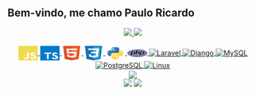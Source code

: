 ## Bem-vindo, me chamo Paulo Ricardo
<div align="center">
  <a href="https://github.com/PaPaPaulitos">
  <img height="180em" style=border_radius="20" src="https://github-readme-stats.vercel.app/api?username=PaPaPaulitos&theme=dracula"/>
    <img height="160em" aligh="right" style=border_radius="20" src="https://github-readme-stats.vercel.app/api/top-langs/?username=PaPaPaulitos&layout=compact&langs_count=7&theme=dracula"/>
  <div style="display: inline_block"><br>
  <img align="center" alt="JavaScript" height="30" width="40" src="https://raw.githubusercontent.com/devicons/devicon/master/icons/javascript/javascript-plain.svg">
  <img align="center" alt="TypeScript" height="30" width="40" src="https://raw.githubusercontent.com/devicons/devicon/master/icons/typescript/typescript-plain.svg">
  
  <img align="center" alt="HTML" height="30" width="40" src="https://raw.githubusercontent.com/devicons/devicon/master/icons/html5/html5-original.svg">
  <img align="center" alt="CSS" height="30" width="40" src="https://raw.githubusercontent.com/devicons/devicon/master/icons/css3/css3-original.svg">
  <img align="center" alt="Python" height="30" width="40" src="https://raw.githubusercontent.com/devicons/devicon/master/icons/python/python-original.svg">
  <img align="center" alt="PHP" height="30" width="40" src="https://raw.githubusercontent.com/devicons/devicon/master/icons/php/php-original.svg">
  <img align="center" alt="Laravel" height="30" width="40" src="https://static-00.iconduck.com/assets.00/laravel-icon-497x512-uwybstke.png">
  <img align="center" alt="Django" height="30" width="40" src="https://icon-library.com/images/django-icon/django-icon-0.jpg">
  <img align="center" alt="MySQL" height="30" width="40" src="https://cdn-icons-png.flaticon.com/512/5968/5968313.png">
  <img align="center" alt="PostgreSQL" height="30" width="40" src="https://upload.wikimedia.org/wikipedia/commons/thumb/2/29/Postgresql_elephant.svg/1200px-Postgresql_elephant.svg.png">
  <img align="center" alt="Linux" height="30" width="40" src="https://upload.wikimedia.org/wikipedia/commons/thumb/3/35/Tux.svg/800px-Tux.svg.png">
</div> 
</div>

  <div align="center">
  <img align="center" src="https://i.pinimg.com/originals/0c/49/65/0c496536a9e236638a342f96c2b53abe.gif"/>

 
<div> 
  <a href = "mailto:pauloricardomrs2002@gmail.com"><img src="https://img.shields.io/badge/-Gmail-%23333?style=for-the-badge&logo=gmail&logoColor=white" target="_blank"></a>
  <a href="https://www.linkedin.com/in/paulo-mesquita-043aba1b9/" target="_blank"><img src="https://img.shields.io/badge/-LinkedIn-%230077B5?style=for-the-badge&logo=linkedin&logoColor=white" target="_blank"></a> 
</div>
</div>
  
